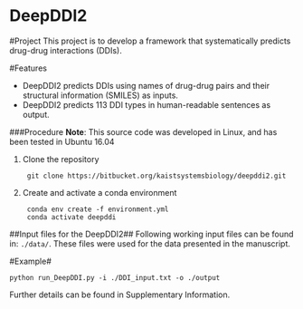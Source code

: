 # DeepDDI2 #

#Project
This project is to develop a framework that systematically predicts drug-drug interactions (DDIs).

#Features
- DeepDDI2 predicts DDIs using names of drug-drug pairs and their structural information (SMILES) as inputs.
- DeepDDI2 predicts 113 DDI types in human-readable sentences as output.

###Procedure
**Note**: This source code was developed in Linux, and has been tested in Ubuntu 16.04

1. Clone the repository

        git clone https://bitbucket.org/kaistsystemsbiology/deepddi2.git

2. Create and activate a conda environment

        conda env create -f environment.yml
        conda activate deepddi

##Input files for the DeepDDI2##
Following working input files can be found in: `./data/`. These files were used for the data presented in the manuscript.

#Example#
```
python run_DeepDDI.py -i ./DDI_input.txt -o ./output
```

Further details can be found in Supplementary Information. 
